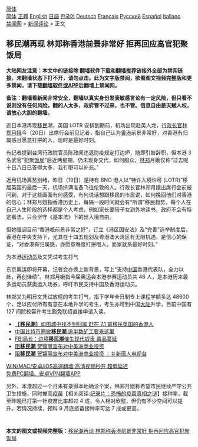  <!-- 面包屑导航 --> <div class="breadcrumb"><!-- GTranslate: https://gtranslate.io/ -->  <div class="switcher notranslate">  <div class="selected">  <a href="#" onclick="return false;"> 简体</a>  </div>  <div class="option">  <a href="https://www.bannedbook.org" onclick="doGTranslate('zh-CN|zh-CN');jQuery('div.switcher div.selected a').html(jQuery(this).html());return false;" title="简体中文" class="nturl selected"> 简体</a>  <a href="https://www.bannedbook.org/zh-tw/" onclick="doGTranslate('zh-CN|zh-TW');jQuery('div.switcher div.selected a').html(jQuery(this).html());return false;" title="繁體中文" class="nturl"> 正體</a>  <a href="https://www.bannedbook.org/en/" onclick="doGTranslate('zh-CN|en');jQuery('div.switcher div.selected a').html(jQuery(this).html());return false;" title="English" class="nturl"> English</a>  <a href="https://www.bannedbook.org/ja/" onclick="doGTranslate('zh-CN|ja');jQuery('div.switcher div.selected a').html(jQuery(this).html());return false;" title="日本語" class="nturl"> 日語</a>  <a href="https://www.bannedbook.org/ko/" onclick="doGTranslate('zh-CN|ko');jQuery('div.switcher div.selected a').html(jQuery(this).html());return false;" title="한국어" class="nturl"> 한국어</a>  <a href="https://www.bannedbook.org/de/" onclick="doGTranslate('zh-CN|de');jQuery('div.switcher div.selected a').html(jQuery(this).html());return false;" title="Deutsch" class="nturl"> Deutsch</a>  <a href="https://www.bannedbook.org/fr/" onclick="doGTranslate('zh-CN|fr');jQuery('div.switcher div.selected a').html(jQuery(this).html());return false;" title="Français" class="nturl"> Français</a>  <a href="https://www.bannedbook.org/ru/" onclick="doGTranslate('zh-CN|ru');jQuery('div.switcher div.selected a').html(jQuery(this).html());return false;" title="Русский" class="nturl"> Русский</a>  <a href="https://www.bannedbook.org/es/" onclick="doGTranslate('zh-CN|es');jQuery('div.switcher div.selected a').html(jQuery(this).html());return false;" title="Español" class="nturl"> Español</a>  <a href="https://www.bannedbook.org/it/" onclick="doGTranslate('zh-CN|it');jQuery('div.switcher div.selected a').html(jQuery(this).html());return false;" title="Italiano" class="nturl"> Italiano</a>  </div>  </div>      <div class='breadcrumb-sub'><!-- Breadcrumb NavXT 6.3.0 --> <a href="https://www.bannedbook.org/" class="home">禁闻网</a> &gt; <a href="https://www.bannedbook.org/bnews/comments/" class="category">新闻评论</a> &gt; 正文</div></div><h2>移民潮再现 林郑称香港前景非常好 拒再回应高官犯聚饭局</h2> <p class="notice"><b>大陆网友注意：本文中的链接除 <a href="https://github.com/bannedbook/fanqiang" >翻墙</a>软件下载和<a href="https://github.com/killgcd/justmysocks/blob/master/README.md">翻墙推荐</a>链接外全部为禁网链接，未翻墙状态下打不开，请勿点击。此为文字版禁闻，欲看图文视频完整版和更多禁闻，请下载<a href="https://github.com/bannedbook/fanqiang">翻墙软件或APP</a>后翻墙上禁闻网。</p><p>备注：翻墙看新闻非常安全，翻墙以真实身份发表敏感言论有一定风险，但只看不说则没有任何风险，翻的人太多，政府管不过来，也不管。信息自由是天赋人权，请放心大胆的翻墙。</b></p>  <div class="entry">  <p>近日本港再现<a href="https://www.bannedbook.org/bnews/tag/%e7%a7%bb%e6%b0%91/" class="st_tag internal_tag" rel="tag" title="标签 移民 下的日志">移民</a>潮，英国 LOTR 安排到期前，机场出现赴英人龙，<a href="https://www.bannedbook.org/bnews/tag/%e8%a1%8c%e6%94%bf%e9%95%bf%e5%ae%98/" class="st_tag internal_tag" rel="tag" title="标签 行政长官 下的日志">行政长官</a><a href="https://www.bannedbook.org/bnews/tag/%e6%9e%97%e9%83%91%e6%9c%88%e5%a8%a5/" class="st_tag internal_tag" rel="tag" title="标签 林郑月娥 下的日志">林郑月娥</a>今（20日）出席行会前见记者，指自己认为<a href="https://www.bannedbook.org/bnews/tag/%e9%a6%99%e6%b8%af/" class="st_tag internal_tag" rel="tag" title="标签 香港 下的日志">香港</a>前景非常好，对香港有归属感且愿意打拼的人，现时是最好时刻。</p> <p>有记者提到台湾行政院官员陈政闻违返防疫规定打边炉，随即引咎辞职，但本港 3 名武官“犯聚<a href="https://www.bannedbook.org/bnews/tag/%e9%a5%ad%e5%b1%80/" class="st_tag internal_tag" rel="tag" title="标签 饭局 下的日志">饭局</a>”后近两星期，仍未现身交代，如何服众，<a href="https://www.bannedbook.org/bnews/tag/%E6%9E%97%E9%83%91/" class="st_tag internal_tag" rel="tag" title="标签 林郑 下的日志">林郑</a>月娥仅称“过去呢十日八日已答得太多，我冇嘢可以补充。”</p>  <p>近月机场离愁别绪，昨日（19日）是持有 BNO 港人以“特许入境许可 (LOTR)”移居英国的最后一天，机场挤满准备飞往伦敦的人。行政长官林郑月娥出席行会前被问到，对于这些画面有何感受，有何说话想跟移民的市民说，如何挽回他们对香港的信心；林郑月娥指香港历史上，每隔一段时间就会有“所谓”移民趋势，每个人在自己人生阶段的选择都是个人考虑，例如家长要陪子女到外地读书，政府不会有特定看法，只会坚守《基本法》下的出入境自由。</p> <p>但她强调目前“香港嘅前景非常之好”，订立《港区国安法》及“完善”选举制度后，香港在中央支持下，尤其在十四五规划及粤港澳大湾区有无限机遇，是信心的保证，“对香港有归属感，亦愿意喺度打拼嘅人，而家就系最好时刻。”</p>  <p>为本港<a href="https://www.bannedbook.org/bnews/tag/%E8%BF%90%E5%8A%A8%E5%91%98/" class="st_tag internal_tag" rel="tag" title="标签 运动员 下的日志">运动员</a>及文凭试考生打气</p> <p>东京奥运即将开幕，记者会亦换上新背景，写上“支持<span class='wp_keywordlink_affiliate'><a href="https://www.bannedbook.org/" title="中国" target="_blank">中国</a></span>香港代表队，全力以赴，再创佳绩”。林郑月娥指今届奥运会本港参赛运动员共 46 人，是本港历来最多运动员获奥运入场券，呼吁市民支持中国及香港运动员。</p>  <p>林郑又为明日文凭试放榜的考生打气，指下学年全日制专上课程学额多达 48600 个，足以应付所有有意在本地升学的考生，考生亦可到中国<span class='wp_keywordlink_affiliate'><a href="https://www.bannedbook.org/" title="大陆" target="_blank">大陆</a></span>升学，目前中国有 127 间院校容许考生豁免联招直接申请入读。</p> <ul class='op-related-articles' title='相关阅读'> <li><a href='https://www.bannedbook.org/bnews/comments/20210701/1577827.html' target='_blank'>【<b>移民潮</b>】如围城中找不到归属 赶在 7.1 前移民英国的香港人</a></li> <li><a href='https://www.bannedbook.org/bnews/cnnews/20210618/1569119.html' target='_blank'>中国比特币圈掀<b>移民潮</b> 逾半数矿工要来这里</a></li> <li><a href='https://www.bannedbook.org/bnews/cnnews/20210613/1566023.html' target='_blank'>FBI局长：边境<b>移民潮</b>催生现代奴隶 毒品蔓延</a></li> <li><a href='https://www.bannedbook.org/bnews/cnnews/20210528/1555569.html' target='_blank'>阻<b>移民潮</b> 贺锦丽宣布对中美洲商业投资</a></li> <li><a href='https://www.bannedbook.org/bnews/bannedvideo/20210528/1555544.html' target='_blank'>阻<b>移民潮</b> 贺锦丽宣布对中美洲商业投资 ｜＃新唐人电视台</a></li> </ul> <p class="texttj"> <a href="https://github.com/bannedbook/fanqiang/wiki/V2ray%E6%9C%BA%E5%9C%BA" target="_blank">WIN/MAC/安卓/iOS高速翻墙:高清视频秒开,超低延迟</a><br/> <a href="https://github.com/bannedbook/fanqiang/wiki/%E7%A6%81%E9%97%BB%E7%BD%91%E5%AE%89%E5%8D%93%E7%BF%BB%E5%A2%99%E6%96%B0%E9%97%BBAPP" target="_blank">免费PC翻墙、安卓VPN翻墙APP</a></p> <p>另外，本港超过一个月未有录得本地确诊个案，林郑月娥称希望市民继续严守公共卫生措施，同时推高<span class='wp_keywordlink'><a href="https://www.bannedbook.org/bnews/tculture/20160630/551027.html" title="疫苗" target="_blank">疫苗</a></span>【相关阅读:<a href='https://www.bannedbook.org/bnews/topimagenews/20180408/925060.html' target='_blank'>纪录片：恐怖的疫苗真相之谜</a>】接种率，截至昨晚已打第一针疫苗比率超过 4 成，令人相对欣慰，但仍有不少空间可以提升。若情况持续，预料 9 月底疫苗接种率可达 7 成或更高。<br />  </p><a name='sharetosocial'></a>  <div style="margin-bottom:5px;padding-bottom:5px;clear:both"> <div id="archive-pix-1" class="banner-ads"> <!-- AuctionX Display platform tag START --> <div id="26318x728x90x621x_ADSLOT2" clicktrack="%%CLICK_URL_ESC%%"></div> <!-- AuctionX Display platform tag END --> </div> <div id="archive-pix-2" class="banner-ads"> <!-- AuctionX Display platform tag START --> <div id="26315x300x250x621x_ADSLOT2" clicktrack="%%CLICK_URL_ESC%%"></div> <!-- AuctionX Display platform tag END --> </div> </div>  <div id="archive-pix-1" class="banner-ads"> <!-- AuctionX Display platform tag START --> <div id="26318x728x90x621x_ADSLOT3" clicktrack="%%CLICK_URL_ESC%%"></div> <!-- AuctionX Display platform tag END --> </div> <div><b>本文的图文或视频完整版</b>：<a href='https://www.bannedbook.org/bnews/comments/20210720/1590619.html'>移民潮再现 林郑称香港前景非常好 拒再回应高官犯聚饭局</a></div>  </div><!--END ENTRY--> 